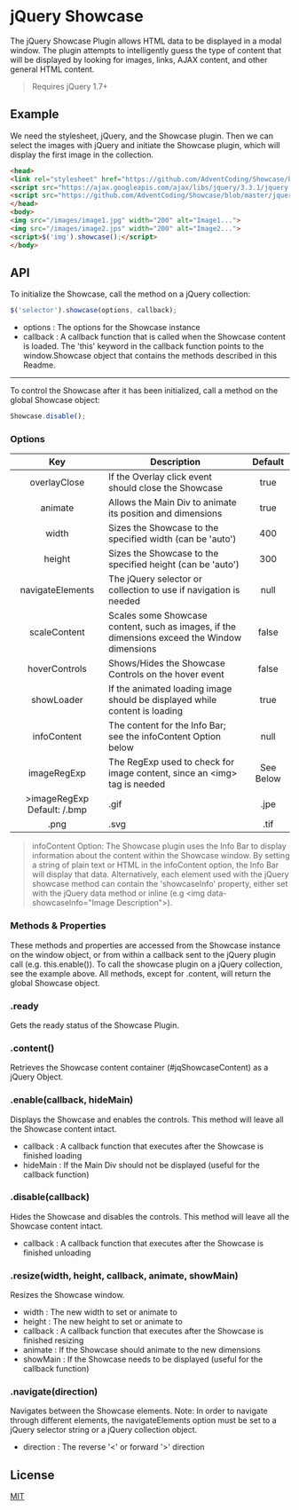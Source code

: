 # jQuery Showcase

The jQuery Showcase Plugin allows HTML data to be displayed in a modal window. The plugin attempts to intelligently guess the type of content that will be displayed by looking for images, links, AJAX content, and other general HTML content.
>Requires jQuery 1.7+

## Example

We need the stylesheet, jQuery, and the Showcase plugin. Then we can select the images with jQuery and initiate the Showcase plugin, which will display the first image in the collection.

```html
<head>
<link rel="stylesheet" href="https://github.com/AdventCoding/Showcase/blob/master/css/showcase_white.css">
<script src="https://ajax.googleapis.com/ajax/libs/jquery/3.3.1/jquery.min.js"></script>
<script src="https://github.com/AdventCoding/Showcase/blob/master/jquery.showcase.js"></script>
</head>
<body>
<img src="/images/image1.jpg" width="200" alt="Image1...">
<img src="/images/image2.jps" width="200" alt="Image2...">
<script>$('img').showcase();</script>
</body>
```

## API

To initialize the Showcase, call the method on a jQuery collection:

```js
$('selector').showcase(options, callback);
```
 - options : The options for the Showcase instance
 - callback : A callback function that is called when the Showcase content is loaded. The 'this' keyword in the callback function points to the window.Showcase object that contains the methods described in this Readme.
----------
To control the Showcase after it has been initialized, call a method on the global Showcase object:

```js
Showcase.disable();
```

### Options

| Key | Description | Default |
| :---: | --- | :---: |
| overlayClose | If the Overlay click event should close the Showcase | true |
| animate | Allows the Main Div to animate its position and dimensions | true |
| width | Sizes the Showcase to the specified width (can be 'auto') | 400 |
| height | Sizes the Showcase to the specified height (can be 'auto') | 300 |
| navigateElements | The jQuery selector or collection to use if navigation is needed | null |
| scaleContent | Scales some Showcase content, such as images, if the dimensions exceed the Window dimensions | false |
| hoverControls | Shows/Hides the Showcase Controls on the hover event | false |
| showLoader | If the animated loading image should be displayed while content is loading | true |
| infoContent | The content for the Info Bar; see the infoContent Option below | null |
| imageRegExp | The RegExp used to check for image content, since an &lt;img&gt; tag is needed | See Below |
>imageRegExp Default: /\.bmp|\.gif|\.jpe|\.jpeg|\.jpg|
\.png|\.svg|\.tif|\.tiff|\.wbmp$/

>infoContent Option: The Showcase plugin uses the Info Bar to display information about the content within the Showcase window. By setting a string of plain text or HTML in the infoContent option, the Info Bar will display that data. Alternatively, each element used with the jQuery showcase method can contain the 'showcaseInfo' property, either set with the jQuery data method or inline (e.g &lt;img data-showcaseInfo="Image Description"&gt;).

### Methods & Properties

These methods and properties are accessed from the Showcase instance on the window object, or from within a callback sent to the jQuery plugin call (e.g. this.enable()). To call the showcase plugin on a jQuery collection, see the example above. All methods, except for .content, will return the global Showcase object.

### .ready

Gets the ready status of the Showcase Plugin.

### .content()

Retrieves the Showcase content container (#jqShowcaseContent) as a jQuery Object.

### .enable(callback, hideMain)

Displays the Showcase and enables the controls. This method will leave all the Showcase content intact.
 - callback : A callback function that executes after the Showcase is finished loading
 - hideMain : If the Main Div should not be displayed (useful for the callback function)

### .disable(callback)

Hides the Showcase and disables the controls. This method will leave all the Showcase content intact.
 - callback : A callback function that executes after the Showcase is finished unloading

### .resize(width, height, callback, animate, showMain)

Resizes the Showcase window.
 - width : The new width to set or animate to
 - height : The new height to set or animate to
 - callback : A callback function that executes after the Showcase is finished resizing
 - animate : If the Showcase should animate to the new dimensions
 - showMain : If the Showcase needs to be displayed (useful for the callback function)

### .navigate(direction)

Navigates between the Showcase elements.
Note: In order to navigate through different elements, the navigateElements option must be set to a jQuery selector string or a jQuery collection object.
 - direction : The reverse '<' or forward '>' direction

## License

[MIT](https://github.com/AdventCoding/jQShowcase/blob/master/LICENSE)
